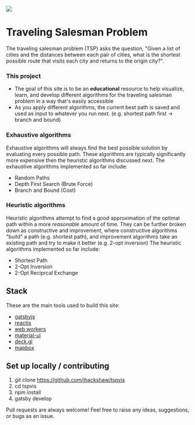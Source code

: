 
![](https://media.giphy.com/media/LPkQ56C9z0iSv9Hs9D/giphy.gif)

# Traveling Salesman Problem

The traveling salesman problem (TSP) asks the question, "Given a list of cities and the distances between each pair of cities, what is the shortest possible route that visits each city and returns to the origin city?".

### This project

  - The goal of this site is to be an **educational** resource to help visualize, learn, and develop different algorithms for the traveling salesman problem in a way that's easily accessible
  - As you apply different algorithms, the current best path is saved and used as input to whatever you run next. (e.g. shortest path first -> branch and bound)

### Exhaustive algorithms
          
Exhaustive algorithms will always find the best possible solution by evaluating every possible path. These algorithms are typically significantly more expensive then the heuristic algorithms discussed next. The exhaustive algorithms implemented so far include:
  - Random Paths
  - Depth First Search (Brute Force)
  - Branch and Bound (Cost)

### Heuristic algorithms

Heuristic algorithms attempt to find a good approximation of the optimal path within a more *reasonable* amount of time. They can be further broken down as constructive and improvement, where constructive algorithms "build" a path (e.g. shortest path), and improvement algorithms take an existing path and try to make it better (e.g. 2-opt inversion)  The heuristic algorithms implemented so far include:
  - Shortest Path
  - 2-Opt Inversion
  - 2-Opt Reciprcal Exchange

## Stack

These are the main tools used to build this site:

   - [gatsbyjs](https://www.gatsbyjs.org)
   - [reactjs](https://reactjs.org)
   - [web workers](https://developer.mozilla.org/en-US/docs/Web/API/Web_Workers_API)
   - [material-ui](https://material-ui.com/)
   - [deck.gl](https://deck.gl/#/)
   - [mapbox](https://www.mapbox.com/)


## Set up locally / contributing

  1. git clone https://github.com/jhackshaw/tspvis
  2. cd tspvis
  3. npm install
  4. gatsby develop

Pull requests are always welcome! Feel free to raise any ideas, suggestions, or bugs as an issue. 
